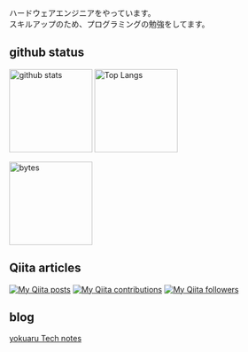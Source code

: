 ハードウェアエンジニアをやっています。  
スキルアップのため、プログラミングの勉強をしてます。  

## github status

<p align="left"> 
  <img alt="github stats" height="150px" src="https://github-readme-stats.vercel.app/api?username=yamaccu" />
  <img alt="Top Langs" height="150px" src="https://github-readme-stats.vercel.app/api/top-langs/?username=yamaccu&layout=compact&exclude_repo=yamaccu.github.io,Blazor-CharjsTest" />
</p>

<p>
 <img alt="bytes" height="150px" src="https://github-repo-bytecounter.vercel.app/api?username=yamaccu&exclude=yamaccu.github.io,Blazor-CharjsTest)" />
</p>



## Qiita articles

[![My Qiita posts](https://qiita-badge.apiapi.app/s/yamaccu/posts.svg)](http://qiita.com/yamaccu) 
[![My Qiita contributions](https://qiita-badge.apiapi.app/s/yamaccu/contributions.svg)](http://qiita.com/yamaccu) 
[![My Qiita followers](https://qiita-badge.apiapi.app/s/yamaccu/followers.svg)](http://qiita.com/yamaccu)  

## blog

[yokuaru Tech notes](https://yamaccu.github.io/)  


<!--
[![GitHub stats](https://github-readme-stats.vercel.app/api?username=yamaccu)](https://github.com/anuraghazra/github-readme-stats) 
[![bytes](https://github-repo-bytecounter.vercel.app/api?username=yamaccu&exclude=yamaccu.github.io,Blazor-CharjsTest)](https://github.com/yamaccu/Github-Repo-ByteCounter)  




**yamaccu/yamaccu** is a ✨ _special_ ✨ repository because its `README.md` (this file) appears on your GitHub profile.

Here are some ideas to get you started:

- 🔭 I’m currently working on ...
- 🌱 I’m currently learning ...
- 👯 I’m looking to collaborate on ...
- 🤔 I’m looking for help with ...
- 💬 Ask me about ...
- 📫 How to reach me: ...
- 😄 Pronouns: ...
- ⚡ Fun fact: ...
-->
